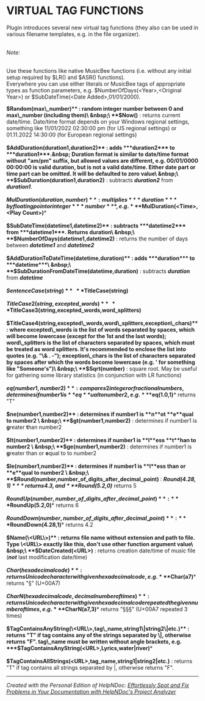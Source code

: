 # VIRTUAL TAG FUNCTIONS

Plugin introduces several new virtual tag functions (they also can be used in various filename templates, e.g. in the file organizer).\
&nbsp;

*Note:*

\
Use these functions like native MusicBee functions (i.e. without any initial setup required by $LR() and $ASR() functions). \
Everywhere you can use either literals or MusicBee tags of appropriate types as function parameters, e.g. $NumberOfDays(\<Year\>,\<Original Year\>) or $SubDateTime(\<Date Added\>,01/01/2000).

**$Random(max\_number)** : random integer number between 0 and max\_number (including them)\
&nbsp;\
**$Now()** : returns current date/time. Date/time format depends on your Windows regional settings, something like 11/01/2022 02:30:00 pm (for US regional settings) or 01.11.2022 14:30:00 (for European regional settings)\
&nbsp;\
**$AddDuration(duration1,duration2)** : adds ***duration2*** to ***duration1***.&nbsp; Duration format is similar to date/time format without "am/pm" suffix, but allowed values are different, e.g. 00/01/0000 00:00:00 is valid duration, but is not a valid date/time. Either date part or time part can be omitted. It will be defaulted to zero value\
&nbsp;\
**$SubDuration(duration1,duration2)** : subtracts ***duration2*** from ***duration1***.\
&nbsp;\
**$MulDuration(duration,number)** : multiplies ***duration*** by floating point or integer ***number***, e.g. ***$MulDuration(\<Time\>,\<Play Count\>)*** \
&nbsp;\
**$SubDateTime(datetime1,datetime2)** : subtracts ***datetime2*** from ***datetime1***. Returns duration\
&nbsp;\
**$NumberOfDays(datetime1,datetime2)** : returns the number of days between ***datetime1*** and ***datetime2*** \
&nbsp;\
**$AddDurationToDateTime(datetime,duration)** : adds ***duration*** to ***datetime***\
&nbsp;\
**$SubDurationFromDateTime(datetime,duration)** : subtracts ***duration*** from ***datetime***\
&nbsp;\
**$SentenceCase(string)**\
\
**$TitleCase(string)**\
\
**$TitleCase2(string,excepted\_words)**\
\
**$TitleCase3(string,excepted\_words,word\_splitters)**\
\
**$TitleCase4(string,excepted\_words,word\_splitters,exception\_chars)** : where excepted\_words is the list of words separated by spaces, which will become lowercase (except for the 1st and the last words); word\_splitters is the list of characters separated by spaces, which must be treated as word splitters. It's recommended to enclose the list into quotes (e.g. "\& . -"); exception\_chars is the list of characters separated by spaces after which the words become lowercase (e.g. ' for something like "Someone's")\
&nbsp;\
**$Sqrt(number)** : square root. May be useful for gathering some library statistics (in conjunction with LR functions) \
&nbsp;\
**$eq(number1,number2)** : compares 2 integer or fractional numbers, determines if number1 is **eq**ual to number2, e.g. ***$eq(1.0,1)*** returns "T" \
&nbsp;\
**$ne(number1,number2)** : determines if number1 is **n**ot **e**qual to number2 \
&nbsp;\
**$gt(number1,number2)** : determines if number1 is **g**reater **t**han number2 \
&nbsp;\
**$lt(number1,number2)** : determines if number1 is **l**ess **t**han to number2 \
&nbsp;\
**$ge(number1,number2)** : determines if number1 is **g**reater than or **e**qual to to number2 \
&nbsp;\
**$le(number1,number2)** : determines if number1 is **l**ess than or **e**qual to number2 \
&nbsp;\
**$Round(number,number\_of\_digits\_after\_decimal\_point)** : ***$Round(4.28,1)*** returns 4.3, and ***$Round(5.2,0)*** returns 5 \
&nbsp;\
**$RoundUp(number,number\_of\_digits\_after\_decimal\_point)** : ***$RoundUp(5.2,0)*** returns 6 \
&nbsp;\
**$RoundDown(number,number\_of\_digits\_after\_decimal\_point)** : ***$RoundDown(4.28,1)*** returns 4.2 \
&nbsp;\
**$Name(\<URL\>)** : returns file name without extension and path to file. Type \<URL\> exactly like this, don't use other function argument value\
&nbsp;\
**$DateCreated(\<URL\>)** : returns creation date/time of music file (***not*** last modification date/time) \
&nbsp;\
**$Char(hexadecimal code)** : returns Unicode character with given hexadecimal code, e.g. ***$Char(a7)*** returns "§" (U+00A7) \
&nbsp;\
**$CharN(hexadecimal code,decimal number of times)** : returns Unicode character with given hexadecimal code repeated the given number of times, e.g. ***$CharN(a7,3)*** returns "§§§" (U+00A7 repeated 3 times) \
&nbsp;\
**$TagContainsAnyString(\<URL\>,tag\_name,string1\|string2\|etc.)** : returns "T" if tag contains any of the strings separated by \|, otherwise returns "F". tag\_name must be written without angle brackets, e.g. ***$TagContainsAnyString(\<URL\>,Lyrics,water\|river)*** \
&nbsp;\
**$TagContainsAllStrings(\<URL\>,tag\_name,string1\|string2\|etc.)** : returns "T" if tag contains all strings separated by \|, otherwise returns "F".
***
_Created with the Personal Edition of HelpNDoc: [Effortlessly Spot and Fix Problems in Your Documentation with HelpNDoc's Project Analyzer](<https://www.helpndoc.com/feature-tour/advanced-project-analyzer/>)_
